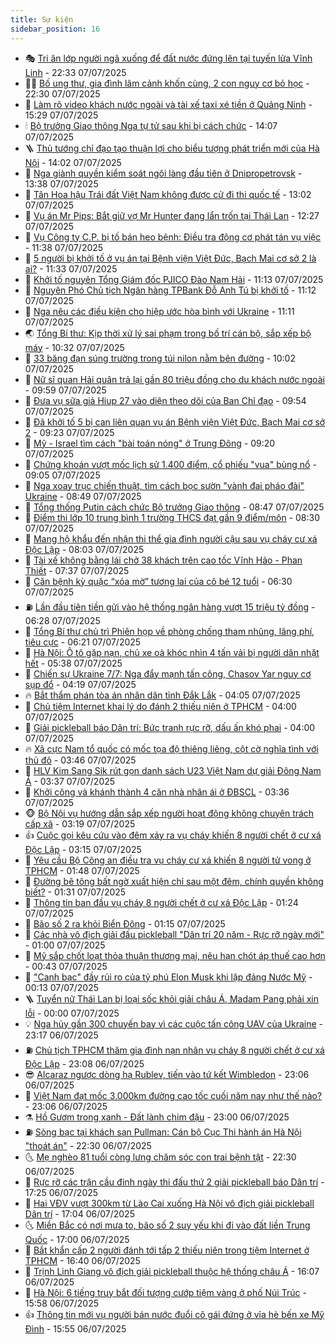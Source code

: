 ```yaml
---
title: Sự kiện
sidebar_position: 16
---
```


<!-- dantri-su-kien:START -->
- 🎭 [Tri ân lớp người ngã xuống để đất nước đứng lên tại tuyến lửa Vĩnh Linh](https://dantri.com.vn/tam-long-nhan-ai/tri-an-lop-nguoi-nga-xuong-de-dat-nuoc-dung-len-tai-tuyen-lua-vinh-linh-20250707165506275.htm) - 22:33 07/07/2025
- 👨‍🏫 [Bố ung thư, gia đình lâm cảnh khốn cùng, 2 con nguy cơ bỏ học](https://dantri.com.vn/tam-long-nhan-ai/bo-ung-thu-gia-dinh-lam-canh-khon-cung-2-con-nguy-co-bo-hoc-20250705132257923.htm) - 22:30 07/07/2025
- 🌮 [Làm rõ video khách nước ngoài và tài xế taxi xé tiền ở Quảng Ninh](https://dantri.com.vn/xa-hoi/lam-ro-video-khach-nuoc-ngoai-va-tai-xe-taxi-xe-tien-o-quang-ninh-20250707220402209.htm) - 15:29 07/07/2025
- 🕯 [Bộ trưởng Giao thông Nga tự tử sau khi bị cách chức](https://dantri.com.vn/the-gioi/bo-truong-giao-thong-nga-tu-tu-sau-khi-bi-cach-chuc-20250707204959840.htm) - 14:07 07/07/2025
- 🪜 [Thủ tướng chỉ đạo tạo thuận lợi cho biểu tượng phát triển mới của Hà Nội](https://dantri.com.vn/xa-hoi/thu-tuong-chi-dao-tao-thuan-loi-cho-bieu-tuong-phat-trien-moi-cua-ha-noi-20250707204645783.htm) - 14:02 07/07/2025
- 🐘 [Nga giành quyền kiểm soát ngôi làng đầu tiên ở Dnipropetrovsk](https://dantri.com.vn/the-gioi/nga-gianh-quyen-kiem-soat-ngoi-lang-dau-tien-o-dnipropetrovsk-20250707201716875.htm) - 13:38 07/07/2025
- 🤔 [Tân Hoa hậu Trái đất Việt Nam không được cử đi thi quốc tế](https://dantri.com.vn/giai-tri/tan-hoa-hau-trai-dat-viet-nam-khong-duoc-cu-di-thi-quoc-te-20250707195041596.htm) - 13:02 07/07/2025
- 🧠 [Vụ án Mr Pips: Bắt giữ vợ Mr Hunter đang lẩn trốn tại Thái Lan](https://dantri.com.vn/phap-luat/vu-an-mr-pips-bat-giu-vo-mr-hunter-dang-lan-tron-tai-thai-lan-20250707192059992.htm) - 12:27 07/07/2025
- 📝 [Vụ Công ty C.P. bị tố bán heo bệnh: Điều tra động cơ phát tán vụ việc](https://dantri.com.vn/phap-luat/vu-cong-ty-cp-bi-to-ban-heo-benh-dieu-tra-dong-co-phat-tan-vu-viec-20250707183731569.htm) - 11:38 07/07/2025
- 🦏 [5 người bị khởi tố ở vụ án tại Bệnh viện Việt Đức, Bạch Mai cơ sở 2 là ai?](https://dantri.com.vn/phap-luat/5-nguoi-bi-khoi-to-o-vu-an-tai-benh-vien-viet-duc-bach-mai-co-so-2-la-ai-20250707183108988.htm) - 11:33 07/07/2025
- 🥰 [Khởi tố nguyên Tổng Giám đốc PJICO Đào Nam Hải](https://dantri.com.vn/phap-luat/khoi-to-nguyen-tong-giam-doc-pjico-dao-nam-hai-20250508130046816.htm) - 11:13 07/07/2025
- 🤗 [Nguyên Phó Chủ tịch Ngân hàng TPBank Đỗ Anh Tú bị khởi tố](https://dantri.com.vn/phap-luat/nguyen-pho-chu-tich-ngan-hang-tpbank-do-anh-tu-bi-khoi-to-20250707152814213.htm) - 11:12 07/07/2025
- 🌈 [Nga nêu các điều kiện cho hiệp ước hòa bình với Ukraine](https://dantri.com.vn/the-gioi/nga-neu-cac-dieu-kien-cho-hiep-uoc-hoa-binh-voi-ukraine-20250707180136857.htm) - 11:11 07/07/2025
- 🌏 [Tổng Bí thư: Kịp thời xử lý sai phạm trong bố trí cán bộ, sắp xếp bộ máy](https://dantri.com.vn/xa-hoi/tong-bi-thu-kip-thoi-xu-ly-sai-pham-trong-bo-tri-can-bo-sap-xep-bo-may-20250707173200496.htm) - 10:32 07/07/2025
- 💄 [33 băng đạn súng trường trong túi nilon nằm bên đường](https://dantri.com.vn/xa-hoi/33-bang-dan-sung-truong-trong-tui-nilon-nam-ben-duong-20250707151955900.htm) - 10:02 07/07/2025
- 👺 [Nữ sĩ quan Hải quân trả lại gần 80 triệu đồng cho du khách nước ngoài](https://dantri.com.vn/xa-hoi/nu-si-quan-hai-quan-tra-lai-gan-80-trieu-dong-cho-du-khach-nuoc-ngoai-20250707154741472.htm) - 09:59 07/07/2025
- 👹 [Đưa vụ sữa giả Hiup 27 vào diện theo dõi của Ban Chỉ đạo](https://dantri.com.vn/xa-hoi/dua-vu-sua-gia-hiup-27-vao-dien-theo-doi-cua-ban-chi-dao-20250707164434564.htm) - 09:54 07/07/2025
- 🌊 [Đã khởi tố 5 bị can liên quan vụ án Bệnh viện Việt Đức, Bạch Mai cơ sở 2](https://dantri.com.vn/phap-luat/da-khoi-to-5-bi-can-lien-quan-vu-an-benh-vien-viet-duc-bach-mai-co-so-2-20250707161226875.htm) - 09:23 07/07/2025
- 🤠 [Mỹ - Israel tìm cách &quot;bài toán nóng&quot; ở Trung Đông](https://dantri.com.vn/the-gioi/my-israel-tim-cach-bai-toan-nong-o-trung-dong-20250707152404215.htm) - 09:20 07/07/2025
- 🎊 [Chứng khoán vượt mốc lịch sử 1.400 điểm, cổ phiếu &quot;vua&quot; bùng nổ](https://dantri.com.vn/kinh-doanh/chung-khoan-vuot-moc-lich-su-1400-diem-co-phieu-vua-bung-no-20250707154447365.htm) - 09:05 07/07/2025
- 🐘 [Nga xoay trục chiến thuật, tìm cách bọc sườn &quot;vành đai pháo đài&quot; Ukraine](https://dantri.com.vn/the-gioi/nga-xoay-truc-chien-thuat-tim-cach-boc-suon-vanh-dai-phao-dai-ukraine-20250707150703986.htm) - 08:49 07/07/2025
- 💂 [Tổng thống Putin cách chức Bộ trưởng Giao thông](https://dantri.com.vn/the-gioi/tong-thong-putin-cach-chuc-bo-truong-giao-thong-20250707152620101.htm) - 08:47 07/07/2025
- 👹 [Điểm thi lớp 10 trung bình 1 trường THCS đạt gần 9 điểm/môn](https://dantri.com.vn/giao-duc/diem-thi-lop-10-trung-binh-1-truong-thcs-dat-gan-9-diemmon-20250707152826655.htm) - 08:30 07/07/2025
- 🦒 [Mang hộ khẩu đến nhận thi thể gia đình người cậu sau vụ cháy cư xá Độc Lập](https://dantri.com.vn/xa-hoi/mang-ho-khau-den-nhan-thi-the-gia-dinh-nguoi-cau-sau-vu-chay-cu-xa-doc-lap-20250707142320378.htm) - 08:03 07/07/2025
- 🗽 [Tài xế không bằng lái chở 38 khách trên cao tốc Vĩnh Hảo - Phan Thiết](https://dantri.com.vn/xa-hoi/tai-xe-khong-bang-lai-cho-38-khach-tren-cao-toc-vinh-hao-phan-thiet-20250707133415869.htm) - 07:37 07/07/2025
- 💄 [Căn bệnh kỳ quặc “xóa mờ” tương lai của cô bé 12 tuổi](https://dantri.com.vn/tam-long-nhan-ai/can-benh-ky-quac-xoa-mo-tuong-lai-cua-co-be-12-tuoi-20250622163358867.htm) - 06:30 07/07/2025
- ⛽️ [Lần đầu tiên tiền gửi vào hệ thống ngân hàng vượt 15 triệu tỷ đồng](https://dantri.com.vn/kinh-doanh/lan-dau-tien-tien-gui-vao-he-thong-ngan-hang-vuot-15-trieu-ty-dong-20250707131837254.htm) - 06:28 07/07/2025
- 🥷 [Tổng Bí thư chủ trì Phiên họp về phòng chống tham nhũng, lãng phí, tiêu cực](https://dantri.com.vn/xa-hoi/tong-bi-thu-chu-tri-phien-hop-ve-phong-chong-tham-nhung-lang-phi-tieu-cuc-20250707132036981.htm) - 06:21 07/07/2025
- 🤖 [Hà Nội: Ô tô gặp nạn, chủ xe oà khóc nhìn 4 tấn vải bị người dân nhặt hết](https://dantri.com.vn/doi-song/ha-noi-o-to-gap-nan-chu-xe-oa-khoc-nhin-4-tan-vai-bi-nguoi-dan-nhat-het-20250707122124590.htm) - 05:38 07/07/2025
- 🌊 [Chiến sự Ukraine 7/7: Nga đẩy mạnh tấn công, Chasov Yar nguy cơ sụp đổ](https://dantri.com.vn/the-gioi/chien-su-ukraine-77-nga-day-manh-tan-cong-chasov-yar-nguy-co-sup-do-20250707103159739.htm) - 04:19 07/07/2025
- 🔥 [Bắt thẩm phán tòa án nhân dân tỉnh Đắk Lắk](https://dantri.com.vn/phap-luat/bat-tham-phan-toa-an-nhan-dan-tinh-dak-lak-20250707103745598.htm) - 04:05 07/07/2025
- 🦏 [Chủ tiệm Internet khai lý do đánh 2 thiếu niên ở TPHCM](https://dantri.com.vn/phap-luat/chu-tiem-internet-khai-ly-do-danh-2-thieu-nien-o-tphcm-20250706164050712.htm) - 04:00 07/07/2025
- 🐘 [Giải pickleball báo Dân trí: Bức tranh rực rỡ, dấu ấn khó phai](https://dantri.com.vn/the-thao/giai-pickleball-bao-dan-tri-buc-tranh-ruc-ro-dau-an-kho-phai-20250707002313727.htm) - 04:00 07/07/2025
- 🔥 [Xã cực Nam tổ quốc có mốc tọa độ thiêng liêng, cột cờ nghĩa tình với thủ đô](https://dantri.com.vn/noi-vu/xa-cuc-nam-to-quoc-co-moc-toa-do-thieng-lieng-cot-co-nghia-tinh-voi-thu-do-20250706205942137.htm) - 03:46 07/07/2025
- 💼 [HLV Kim Sang Sik rút gọn danh sách U23 Việt Nam dự giải Đông Nam Á](https://dantri.com.vn/the-thao/hlv-kim-sang-sik-rut-gon-danh-sach-u23-viet-nam-du-giai-dong-nam-a-20250707103428545.htm) - 03:37 07/07/2025
- 🚀 [Khởi công và khánh thành 4 căn nhà nhân ái ở ĐBSCL](https://dantri.com.vn/tam-long-nhan-ai/khoi-cong-va-khanh-thanh-4-can-nha-nhan-ai-o-dbscl-20250707060849485.htm) - 03:36 07/07/2025
- 🐵 [Bộ Nội vụ hướng dẫn sắp xếp người hoạt động không chuyên trách cấp xã](https://dantri.com.vn/noi-vu/bo-noi-vu-huong-dan-sap-xep-nguoi-hoat-dong-khong-chuyen-trach-cap-xa-20250707095250945.htm) - 03:19 07/07/2025
- 👍 [Cuộc gọi kêu cứu vào đêm xảy ra vụ cháy khiến 8 người chết ở cư xá Độc Lập](https://dantri.com.vn/xa-hoi/cuoc-goi-keu-cuu-vao-dem-xay-ra-vu-chay-khien-8-nguoi-chet-o-cu-xa-doc-lap-20250707092102924.htm) - 03:15 07/07/2025
- 🚦 [Yêu cầu Bộ Công an điều tra vụ cháy cư xá khiến 8 người tử vong ở TPHCM](https://dantri.com.vn/xa-hoi/yeu-cau-bo-cong-an-dieu-tra-vu-chay-cu-xa-khien-8-nguoi-tu-vong-o-tphcm-20250707084420636.htm) - 01:48 07/07/2025
- 🥸 [Đường bê tông bất ngờ xuất hiện chỉ sau một đêm, chính quyền không biết?](https://dantri.com.vn/xa-hoi/duong-be-tong-bat-ngo-xuat-hien-chi-sau-mot-dem-chinh-quyen-khong-biet-20250706225216698.htm) - 01:31 07/07/2025
- 🥷 [Thông tin ban đầu vụ cháy 8 người chết ở cư xá Độc Lập](https://dantri.com.vn/xa-hoi/thong-tin-ban-dau-vu-chay-8-nguoi-chet-o-cu-xa-doc-lap-20250707080621859.htm) - 01:24 07/07/2025
- 🤡 [Bão số 2 ra khỏi Biển Đông](https://dantri.com.vn/xa-hoi/bao-so-2-ra-khoi-bien-dong-20250707065640725.htm) - 01:15 07/07/2025
- 🥳 [Các nhà vô địch giải đấu pickleball &quot;Dân trí 20 năm - Rực rỡ ngày mới&quot;](https://dantri.com.vn/the-thao/cac-nha-vo-dich-giai-dau-pickleball-dan-tri-20-nam-ruc-ro-ngay-moi-20250707070855619.htm) - 01:00 07/07/2025
- 🤩 [Mỹ sắp chốt loạt thỏa thuận thương mại, nêu hạn chót áp thuế cao hơn](https://dantri.com.vn/the-gioi/my-sap-chot-loat-thoa-thuan-thuong-mai-neu-han-chot-ap-thue-cao-hon-20250707072315641.htm) - 00:43 07/07/2025
- 🎡 [&quot;Canh bạc&quot; đầy rủi ro của tỷ phú Elon Musk khi lập đảng Nước Mỹ](https://dantri.com.vn/the-gioi/canh-bac-day-rui-ro-cua-ty-phu-elon-musk-khi-lap-dang-nuoc-my-20250707071257612.htm) - 00:13 07/07/2025
- 🪜 [Tuyển nữ Thái Lan bị loại sốc khỏi giải châu Á, Madam Pang phải xin lỗi](https://dantri.com.vn/the-thao/tuyen-nu-thai-lan-bi-loai-soc-khoi-giai-chau-a-madam-pang-phai-xin-loi-20250706123736263.htm) - 00:00 07/07/2025
- 💡 [Nga hủy gần 300 chuyến bay vì các cuộc tấn công UAV của Ukraine](https://dantri.com.vn/the-gioi/nga-huy-gan-300-chuyen-bay-vi-cac-cuoc-tan-cong-uav-cua-ukraine-20250707060018833.htm) - 23:17 06/07/2025
- ⛽️ [Chủ tịch TPHCM thăm gia đình nạn nhân vụ cháy 8 người chết ở cư xá Độc Lập](https://dantri.com.vn/xa-hoi/chu-tich-tphcm-tham-gia-dinh-nan-nhan-vu-chay-8-nguoi-chet-o-cu-xa-doc-lap-20250707044748191.htm) - 23:08 06/07/2025
- 😎 [Alcaraz ngược dòng hạ Rublev, tiến vào tứ kết Wimbledon](https://dantri.com.vn/the-thao/alcaraz-nguoc-dong-ha-rublev-tien-vao-tu-ket-wimbledon-20250707055455118.htm) - 23:06 06/07/2025
- 🗽 [Việt Nam đạt mốc 3.000km đường cao tốc cuối năm nay như thế nào?](https://dantri.com.vn/xa-hoi/viet-nam-dat-moc-3000km-duong-cao-toc-cuoi-nam-nay-nhu-the-nao-20250622214931600.htm) - 23:06 06/07/2025
- ⚗️ [Hồ Gươm trong xanh - Đất lành chim đậu](https://dantri.com.vn/xa-hoi/ho-guom-trong-xanh-dat-lanh-chim-dau-20250704211402924.htm) - 23:00 06/07/2025
- ⛽️ [Sòng bạc tại khách sạn Pullman: Cán bộ Cục Thi hành án Hà Nội &quot;thoát án&quot;](https://dantri.com.vn/phap-luat/song-bac-tai-khach-san-pullman-can-bo-cuc-thi-hanh-an-ha-noi-thoat-an-20250706232111624.htm) - 22:30 06/07/2025
- 🌜 [Mẹ nghèo 81 tuổi còng lưng chăm sóc con trai bệnh tật](https://dantri.com.vn/tam-long-nhan-ai/me-ngheo-81-tuoi-cong-lung-cham-soc-con-trai-benh-tat-20250704164441345.htm) - 22:30 06/07/2025
- 🦩 [Rực rỡ các trận cầu đinh ngày thi đấu thứ 2 giải pickleball báo Dân trí](https://dantri.com.vn/the-thao/ruc-ro-cac-tran-cau-dinh-ngay-thi-dau-thu-2-giai-pickleball-bao-dan-tri-20250706233913117.htm) - 17:25 06/07/2025
- 🦒 [Hai VĐV vượt 300km từ Lào Cai xuống Hà Nội vô địch giải pickleball Dân trí](https://dantri.com.vn/the-thao/hai-vdv-vuot-300km-tu-lao-cai-xuong-ha-noi-vo-dich-giai-pickleball-dan-tri-20250706235755881.htm) - 17:04 06/07/2025
- 🌜 [Miền Bắc có nơi mưa to, bão số 2 suy yếu khi đi vào đất liền Trung Quốc](https://dantri.com.vn/xa-hoi/mien-bac-co-noi-mua-to-bao-so-2-suy-yeu-khi-di-vao-dat-lien-trung-quoc-20250706204752745.htm) - 17:00 06/07/2025
- 🐎 [Bắt khẩn cấp 2 người đánh tới tấp 2 thiếu niên trong tiệm Internet ở TPHCM](https://dantri.com.vn/phap-luat/bat-khan-cap-2-nguoi-danh-toi-tap-2-thieu-nien-trong-tiem-internet-o-tphcm-20250706233404782.htm) - 16:40 06/07/2025
- 🌋 [Trịnh Linh Giang vô địch giải pickleball thuộc hệ thống châu Á](https://dantri.com.vn/the-thao/trinh-linh-giang-vo-dich-giai-pickleball-thuoc-he-thong-chau-a-20250706230537104.htm) - 16:07 06/07/2025
- 🧰 [Hà Nội: 6 tiếng truy bắt đối tượng cướp tiệm vàng ở phố Núi Trúc](https://dantri.com.vn/phap-luat/ha-noi-6-tieng-truy-bat-doi-tuong-cuop-tiem-vang-o-pho-nui-truc-20250706225556407.htm) - 15:58 06/07/2025
- 👍 [Thông tin mới vụ người bán nước đuổi cô gái đứng ở vỉa hè bến xe Mỹ Đình](https://dantri.com.vn/xa-hoi/thong-tin-moi-vu-nguoi-ban-nuoc-duoi-co-gai-dung-o-via-he-ben-xe-my-dinh-20250706224852534.htm) - 15:55 06/07/2025<!-- dantri-su-kien:END -->
